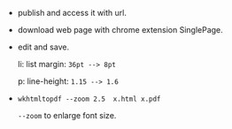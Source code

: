 -   publish and access it with url.

-   download web page with chrome extension SinglePage.

-   edit and save.

    li: list margin: `36pt --> 8pt`

    p: line-height: `1.15 --> 1.6`

-   `wkhtmltopdf --zoom 2.5  x.html x.pdf`

    `--zoom` to enlarge font size.
